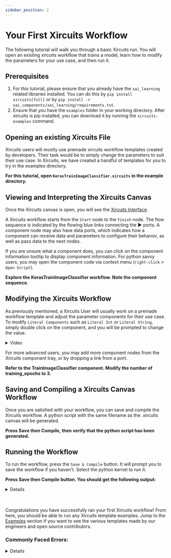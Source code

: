 ```yaml
---
sidebar_position: 2
---
```


# Your First Xircuits Workflow

The following tutorial will walk you through a basic Xircuits run. You will open an existing xircuits workflow that trains a model, learn how to modify the parameters for your use case, and then run it.

## Prerequisites
1. For this tutorial, please ensure that you already have the `xai_learning` related libraries installed. You can do this by `pip install xircuits[full]` or by `pip install -r xai_components/xai_learning/requirements.txt`.
2. Ensure that you have the `examples` folder in your working directory. After xircuits is pip installed, you can download it by running the `xircuits-examples` command.

## Opening an existing Xircuits File
Xircuits users will mostly use premade xircuits workflow templates created by developers. Their task would be to simply change the parameters to suit their use case. In Xircuits, we have created a handful of templates for you to try in the examples directory. 

**For this tutorial, open `KerasTrainImageClassifier.xircuits` in the example directory.**

## Viewing and Interpreting the Xircuits Canvas

Once the Xircuits canvas is open, you will see the [Xircuits Interface](xircuits-interface.md). 

A Xircuits workflow starts from the `Start` node to the `Finish` node. The flow sequence is indicated by the flowing blue links connecting the ▶ ports. A component node may also have data ports, which indicates how a component can receive data and parameters to configure their behavior, as well as pass data to the next nodes.

If you are unsure what a component does, you can click on the component information tooltip to display component information. For python savvy users, you may open the component code via context menu (`right-click` > `Open Script`).

**Explore the KerasTrainImageClassifier workflow. Note the component sequence.**

## Modifying the Xircuits Workflow

As previously mentioned, a Xircuits User will usually work on a premade workflow template and adjust the parameter components for their use case. To modify `Literal Components` such as `Literal Int` or `Literal String`, simply double click on the component, and you will be prompted to change the value.

<details>
  <summary>Video</summary>
  <p align="center">
  <img src="https://user-images.githubusercontent.com/68586800/167083764-d1e4b22e-ab81-47cb-833d-b65f99ddb6bb.gif"></img></p>
</details>

For more advanced users, you may add more component nodes from the Xircuits component tray, or by dropping a link from a port.

**Refer to the TrainImageClassifier component. Modify the number of training_epochs to 3.**

## Saving and Compiling a Xircuits Canvas Workflow

Once you are satisfied with your workflow, you can save and compile the Xircuits workflow. A python script with the same filename as the .xircuits canvas will be generated.

**Press Save then Compile, then verify that the python script has been generated.**

## Running the Workflow

To run the workflow, press the `Save & Compile` button. It will prompt you to save the workflow if you haven't. Select the python kernel to run it. 

**Press Save then Compile button. You should get the following output:**

<details>

    ======================================
    __   __  ___                _ _
    \ \  \ \/ (_)_ __ ___ _   _(_) |_ ___
     \ \  \  /| | '__/ __| | | | | __/ __|
     / /  /  \| | | | (__| |_| | | |_\__ \
    /_/  /_/\_\_|_|  \___|\__,_|_|\__|___/

    ======================================

    Xircuits is running...


    Executing: ReadDataSet

    Executing: TrainTestSplit
    Split Parameters:
    Train Split 0.8 
    Shuffle: True 
    Random State: None

    Executing: Create2DInputModel
    x_shape=(28, 28, 1)
    y_shape=10

    Executing: TrainImageClassifier
    Epoch 1/3
    438/438 [==============================] - 17s 14ms/step - loss: 0.4883 - accuracy: 0.8467
    Epoch 2/3
    438/438 [==============================] - 5s 11ms/step - loss: 0.1591 - accuracy: 0.9521
    Epoch 3/3
    438/438 [==============================] - 4s 10ms/step - loss: 0.1144 - accuracy: 0.9651

    Executing: EvaluateAccuracy
    {'loss': '0.07967730611562729', 'accuracy': '0.975803554058075'}

    Finish Executing
    
</details><br></br>


Congratulations you have successfully ran your first Xircuits workflow! From here, you should be able to run any Xircuits template examples. Jump to the [Examples](../category/examples/) section if you want to see the various templates made by our engineers and open source contributors.



### Commonly Faced Errors:
<details>
  <b>ModuleNotFoundError</b>

  You have not installed the needed libraries for that specific component library! For this tutorial, ensure that you have run the prerequisites.

  <b>Please connect all the nodes before running.</b>

  The Xircuits workflow is not complete! Please ensure the blue links from the `Start` node to the `Finish` node is completely connected.
</details><br></br>
